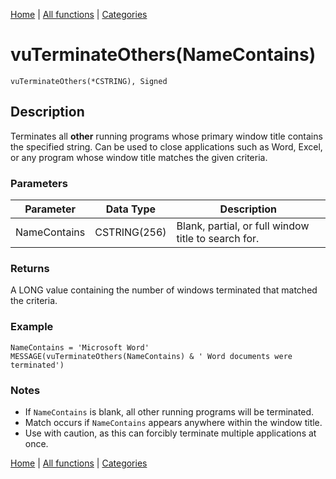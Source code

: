 [Home](../index.md) | [All functions](index.md) | [Categories](../categories/index.md)

# vuTerminateOthers(NameContains)

```Prototype
vuTerminateOthers(*CSTRING), Signed
```


## Description
Terminates all **other** running programs whose primary window title contains the specified string. Can be used to close applications such as Word, Excel, or any program whose window title matches the given criteria.

### Parameters

| Parameter    | Data Type    | Description                                                                 |
|--------------|--------------|-----------------------------------------------------------------------------|
| NameContains | CSTRING(256) | Blank, partial, or full window title to search for.                         |

### Returns
A LONG value containing the number of windows terminated that matched the criteria.

### Example

```Clarion
NameContains = 'Microsoft Word'
MESSAGE(vuTerminateOthers(NameContains) & ' Word documents were terminated')
```

### Notes
- If `NameContains` is blank, all other running programs will be terminated.  
- Match occurs if `NameContains` appears anywhere within the window title.  
- Use with caution, as this can forcibly terminate multiple applications at once.

[Home](../index.md) | [All functions](index.md) | [Categories](../categories/index.md)
